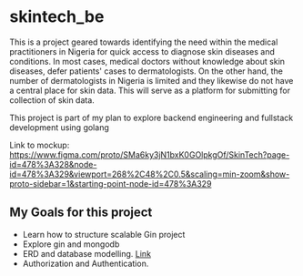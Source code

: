 # skintech_be
This is a project geared towards identifying the need within the medical practitioners in Nigeria for quick access to diagnose skin diseases and conditions. In most cases, medical doctors without knowledge about skin diseases, defer patients' cases to dermatologists. On the other hand, the number of dermatologists in Nigeria is limited and they likewise do not have a central place for skin data. This will serve as a platform for submitting for collection of skin data.

This project is part of my plan to explore backend engineering and fullstack development using golang

Link to mockup: https://www.figma.com/proto/SMa6ky3jN1bxK0GOlpkgOf/SkinTech?page-id=478%3A328&node-id=478%3A329&viewport=268%2C48%2C0.5&scaling=min-zoom&show-proto-sidebar=1&starting-point-node-id=478%3A329


## My Goals for this project
* Learn how to structure scalable Gin project
* Explore gin and mongodb
* ERD and database modelling. [Link](https://lucid.app/lucidchart/invitations/accept/inv_4b8a2253-f79f-43c9-9326-465fb0fe3a10?viewport_loc=56%2C568%2C1575%2C681%2C0_0)
* Authorization and Authentication.



